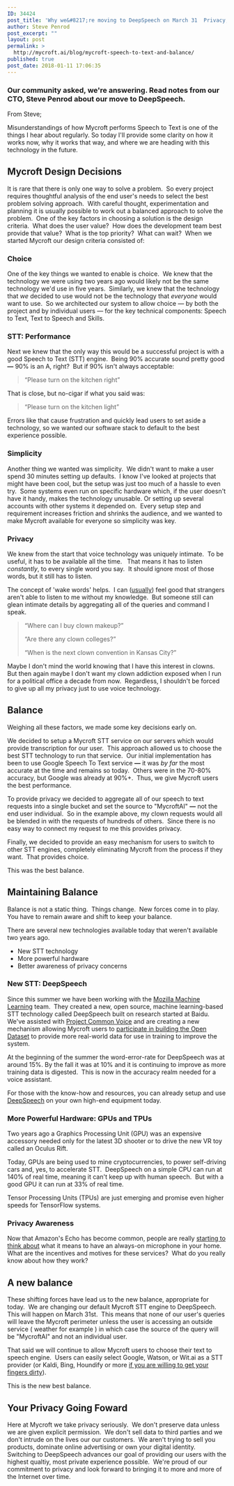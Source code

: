 ```yaml
---
ID: 34424
post_title: 'Why we&#8217;re moving to DeepSpeech on March 31  Privacy, Speech to Text &#038; Balance'
author: Steve Penrod
post_excerpt: ""
layout: post
permalink: >
  http://mycroft.ai/blog/mycroft-speech-to-text-and-balance/
published: true
post_date: 2018-01-11 17:06:35
---
```

<h3>Our community asked, we're answering. Read notes from our CTO, Steve Penrod about our move to DeepSpeech.</h3>
From Steve;

Misunderstandings of how Mycroft performs Speech to Text is one of the things I hear about regularly. So today I'll provide some clarity on how it works now, why it works that way, and where we are heading with this technology in the future.
<h2>Mycroft Design Decisions</h2>
It is rare that there is only one way to solve a problem.  So every project requires thoughtful analysis of the end user's needs to select the best problem solving approach.  With careful thought, experimentation and planning it is usually possible to work out a balanced approach to solve the problem.  One of the key factors in choosing a solution is the design criteria.  What does the user value?  How does the development team best provide that value?  What is the top priority?  What can wait?  When we started Mycroft our design criteria consisted of:
<h3>Choice</h3>
One of the key things we wanted to enable is choice.  We knew that the technology we were using two years ago would likely not be the same technology we'd use in five years.  Similarly, we knew that the technology that <em>we</em> decided to use would not be the technology that <em>everyone</em> would want to use.  So we architected our system to allow choice — by both the project and by individual users — for the key technical components: Speech to Text, Text to Speech and Skills.
<h3>STT: Performance</h3>
Next we knew that the only way this would be a successful project is with a good Speech to Text (STT) engine.  Being 90% accurate sound pretty good <strong>—</strong> 90% is an A, right?  But if 90% isn't always acceptable:
<blockquote>“Please turn on the kitchen right”</blockquote>
That is close, but no-cigar if what you said was:
<blockquote>“Please turn on the kitchen light”</blockquote>
Errors like that cause frustration and quickly lead users to set aside a technology, so we wanted our software stack to default to the best experience possible.
<h3>Simplicity</h3>
Another thing we wanted was simplicity.  We didn't want to make a user spend 30 minutes setting up defaults.  I know I've looked at projects that might have been cool, but the setup was just too much of a hassle to even try.  Some systems even run on specific hardware which, if the user doesn't have it handy, makes the technology unusable. Or setting up several accounts with other systems it depended on.  Every setup step and requirement increases friction and shrinks the audience, and we wanted to make Mycroft available for everyone so simplicity was key.
<h3>Privacy</h3>
We knew from the start that voice technology was uniquely intimate.  To be useful, it has to be available all the time.   That means it has to listen <em>constantly</em>, to every single word you say.  It should ignore most of those words, but it still has to listen.

The concept of 'wake words' helps.  I can (<a href="http://money.cnn.com/2017/10/11/technology/google-home-mini-security-flaw/index.html">usually</a>) feel good that strangers aren't able to listen to me without my knowledge.  But someone still can glean intimate details by aggregating all of the queries and command I speak.
<blockquote>“Where can I buy clown makeup?”

“Are there any clown colleges?”

“When is the next clown convention in Kansas City?”</blockquote>
Maybe I don't mind the world knowing that I have this interest in clowns.  But then again maybe I don't want my clown addiction exposed when I run for a political office a decade from now.  Regardless, I shouldn't be forced to give up all my privacy just to use voice technology.
<h2>Balance</h2>
Weighing all these factors, we made some key decisions early on.

We decided to setup a Mycroft STT service on our servers which would provide transcription for our user.  This approach allowed us to choose the best STT technology to run that service.  Our initial implementation has been to use Google Speech To Text service <strong>—</strong> it was <em>by far</em> the most accurate at the time and remains so today.  Others were in the 70-80% accuracy, but Google was already at 90%+.  Thus, we give Mycroft users the best performance.

To provide privacy we decided to aggregate all of our speech to text requests into a single bucket and set the source to "MycroftAI" <strong>—</strong> not the end user individual.  So in the example above, my clown requests would all be blended in with the requests of hundreds of others.  Since there is no easy way to connect my request to me this provides privacy.

Finally, we decided to provide an easy mechanism for users to switch to other STT engines, completely eliminating Mycroft from the process if they want.  That provides choice.

This was the best balance.
<h2>Maintaining Balance</h2>
Balance is not a static thing.  Things change.  New forces come in to play.  You have to remain aware and shift to keep your balance.

There are several new technologies available today that weren't available two years ago.
<ul>
 	<li>New STT technology</li>
 	<li>More powerful hardware</li>
 	<li>Better awareness of privacy concerns</li>
</ul>
<h3>New STT: DeepSpeech</h3>
Since this summer we have been working with the <a href="https://research.mozilla.org/machine-learning/">Mozilla Machine Learning</a> team.  They created a new, open source, machine learning-based STT technology called DeepSpeech built on research started at Baidu.  We've assisted with <a href="https://voice.mozilla.org/">Project Common Voice</a> and are creating a new mechanism allowing Mycroft users to <a href="https://home.mycroft.ai/#/setting/basic">participate in building the Open Dataset</a> to provide more real-world data for use in training to improve the system.

At the beginning of the summer the word-error-rate for DeepSpeech was at around 15%. By the fall it was at 10% and it is continuing to improve as more training data is digested.  This is now in the accuracy realm needed for a voice assistant.

For those with the know-how and resources, you can already setup and use <a href="https://github.com/mozilla/DeepSpeech">DeepSpeech</a> on your own high-end equipment today.
<h3>More Powerful Hardware: GPUs and TPUs</h3>
Two years ago a Graphics Processing Unit (GPU) was an expensive accessory needed only for the latest 3D shooter or to drive the new VR toy called an Oculus Rift.

Today, GPUs are being used to mine cryptocurrencies, to power self-driving cars and, yes, to accelerate STT.  DeepSpeech on a simple CPU can run at 140% of real time, meaning it can't keep up with human speech.  But with a good GPU it can run at 33% of real time.

Tensor Processing Units (TPUs) are just emerging and promise even higher speeds for TensorFlow systems.
<h3>Privacy Awareness</h3>
Now that Amazon's Echo has become common, people are really <a href="https://www.cbsnews.com/news/google-home-amazon-echo-patents-track-listen/">starting to think about</a> what it means to have an always-on microphone in your home.  What are the incentives and motives for these services?  What do you really know about how they work?
<h2>A new balance</h2>
These shifting forces have lead us to the new balance, appropriate for today.  We are changing our default Mycroft STT engine to DeepSpeech.  This will happen on March 31st.  This means that none of our user's queries will leave the Mycroft perimeter unless the user is accessing an outside service ( weather for example ) in which case the source of the query will be "MycroftAI" and not an individual user.

That said we will continue to allow Mycroft users to choose their text to speech engine.  Users can easily select Google, Watson, or Wit.ai as a STT provider (or Kaldi, Bing, Houndify or more <a href="https://github.com/MycroftAI/mycroft-core/blob/dev/mycroft/stt/__init__.py#L173">if you are willing to get your fingers dirty</a>).

This is the new best balance.
<h2>Your Privacy Going Foward</h2>
Here at Mycroft we take privacy seriously.  We don't preserve data unless we are given explicit permission.  We don't sell data to third parties and we don't intrude on the lives our our customers.  We aren't trying to sell you products, dominate online advertising or own your digital identity.  Switching to DeepSpeech advances our goal of providing our users with the highest qualtiy, most private experience possible.  We're proud of our commitment to privacy and look forward to bringing it to more and more of the Internet over time.